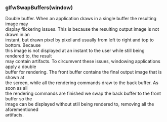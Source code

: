 ### glfwSwapBuffers(window) <br>
Double buffer. When an application draws in a single buffer the resulting image may <br>
display flickering issues. This is because the resulting output image is not drawn in an <br>
instant, but drawn pixel by pixel and usually from left to right and top to bottom. Because <br>
this image is not displayed at an instant to the user while still being rendered to, the result <br>
may contain artifacts. To circumvent these issues, windowing applications apply a double <br>
buffer for rendering. The front buffer contains the final output image that is shown at <br>
the screen, while all the rendering commands draw to the back buffer. As soon as all <br>
the rendering commands are finished we swap the back buffer to the front buffer so the <br>
image can be displayed without still being rendered to, removing all the aforementioned <br>
artifacts. <br>